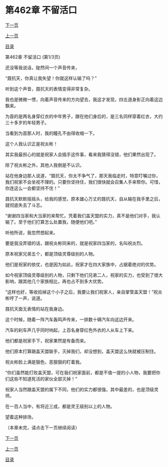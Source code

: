<h1>第462章    不留活口</h1>
            <div><p><a href="./1384_%E7%AC%AC462%E7%AB%A0_%E4%B8%8D%E7%95%99%E6%B4%BB%E5%8F%A3.md">下一页</a></p><p><a href="./1382_%E7%AC%AC461%E7%AB%A0_%E8%AE%A4%E8%BE%93.md">上一页</a></p><p><a href="../">目录</a></p></div>
            <div><p>第462章    不留活口 (第1/3页)</p><p>还没等我说话，陡然间一个声音传来，</p><p>“聂抗天，你真让我失望！你就这样认输了吗？”</p><p>听到这个声音，聂抗天的表情变得非常复杂。</p><p>我也是微微一愣，向着声音传来的方向望去，我这才发现，四五道身影正向着这边飘来。</p><p>为首的是两名身穿红衣的中年男子，跟在他们身后的，是三名同样穿着红衣，大约三十多岁的年轻男子。</p><p>当看到为首那人时，我的瞳孔不由得收缩一下。</p><p>这个人我认识正是祝炎彬！</p><p>其实我最担心的就是祝家人会插手这件事，看来我猜得没错，他们果然出现了。</p><p>除了祝炎彬之外，其他人我倒是不认识。</p><p>站在他身边那人说道，“聂抗天，你太不争气了，那天我临走时，特意叮嘱过你，我们祝家不会坐视不理的。只要你坚持住，我们很快就会召集人手来帮你。可惜，你连这么一会都坚持不住！”</p><p>聂抗天默默摇摇头，给我的感觉，原本雄心万丈的聂抗天，自从输在我手里之后，就彻底失去了斗志。</p><p>“谢谢四当家和大当家的来帮忙。凭着我们盖天盟的实力，真不是他们对手，我认输了。至于他们打算怎么处置我，随便他们吧。”</p><p>听他所说，我忽然想起来。</p><p>要是我没弄错的话，跟祝炎彬同来的，就是祝家四当家的，名叫祝炎烈。</p><p>原本祝家兄弟五个，都是顶级灵尊级别的人物。</p><p>他们是祝家的依仗，也是因为如此，祝家才在四大家族中，占据着绝对的优势。</p><p>如今祝家顶级灵尊级别的人物，只剩下他们兄弟二人，祝家的实力，也受到了很大影响，跟其他几个家族相比，再也占不到多大优势。</p><p>“这样也好，等收拾掉这个小子之后，我要让我们祝家人，亲自掌管盖天盟！”祝炎彬哼了一声，说道。</p><p>聂抗天面无表情的站在我身边。</p><p>这个时候，随着一阵汽车轰鸣声传来，一排数十辆汽车向这边开来。</p><p>汽车的刹车声几乎同时响起，上百名身穿红色外衣的人从车上下来。</p><p>他们都是祝家手下，祝家果然是有备而来。</p><p>他们原本打算跟盖天盟联手，灭掉我们，却没想到，盖天盟这么快就被压制住。</p><p>祝炎彬脸上满是狠色，恶狠狠的盯着我。</p><p>“你们虽然能打败盖天盟，可在我们祝家面前，都是不值一提的小人物，我要把你们这些不知道死活的家伙全部灭掉！”</p><p>祝家人当然跟盖天盟的属下不同，他们的实力都很强，其中最差的，也是顶级灵师。</p><p>在一百人当中，有将近三成，都是灵王级别以上的人物。</p><p>望着这种排场，</p><p>（本章未完，请点击下一页继续阅读）</p></div>
            <div><p><a href="./1384_%E7%AC%AC462%E7%AB%A0_%E4%B8%8D%E7%95%99%E6%B4%BB%E5%8F%A3.md">下一页</a></p><p><a href="./1382_%E7%AC%AC461%E7%AB%A0_%E8%AE%A4%E8%BE%93.md">上一页</a></p><p><a href="../">目录</a></p></div>